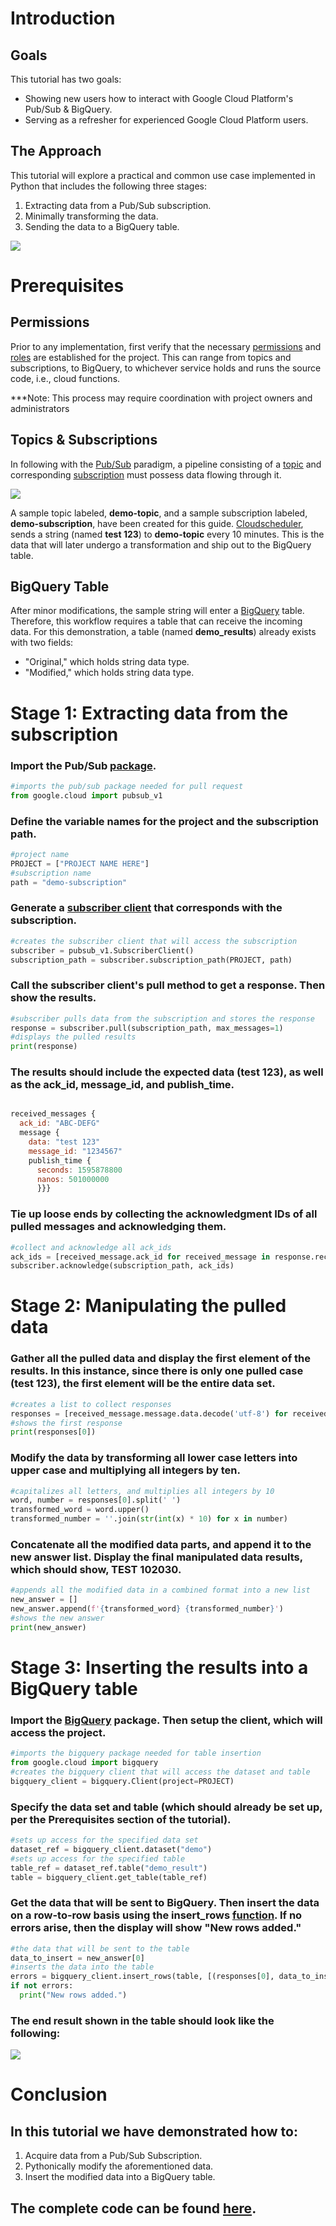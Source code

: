 # **Introduction**

## Goals
This tutorial has two goals:
*   Showing new users how to interact with Google Cloud Platform's Pub/Sub & BigQuery.
*   Serving as a refresher for experienced Google Cloud Platform users.


## The Approach

This tutorial will explore a practical and common use case implemented in Python that includes the following three stages: 

1.  Extracting data from a Pub/Sub subscription.
2.  Minimally transforming the data.
3.  Sending the data to a BigQuery table.

![](https://github.com/JohnYoon13/GCP/blob/master/images/image0.png) 


# **Prerequisites**

## Permissions
Prior to any implementation, first verify that the necessary [permissions](https://cloud.google.com/iam/docs/permissions-reference) and [roles](https://cloud.google.com/iam/docs/understanding-roles) are established for the project. This can range from topics and subscriptions, to BigQuery, to whichever service holds and runs the source code, i.e., cloud functions.

***Note: This process may require coordination with project owners and administrators

## Topics & Subscriptions
In following with the [Pub/Sub](https://cloud.google.com/pubsub/architecture) paradigm, a pipeline consisting of a [topic](https://cloud.google.com/pubsub/docs/admin#managing_topics) and corresponding [subscription](https://cloud.google.com/pubsub/docs/admin#manage_subs) must possess data flowing through it. 

![](https://github.com/JohnYoon13/GCP/blob/master/images/pubsub.png) 

A sample topic labeled, __demo-topic__, and a sample subscription labeled, __demo-subscription__, have been created for this guide. [Cloudscheduler](https://cloud.google.com/scheduler/docs/quickstart), sends a string (named __test 123__) to __demo-topic__ every 10 minutes. This is the data that will later undergo a transformation and ship out to the BigQuery table.

## BigQuery Table
After minor modifications, the sample string will enter a [BigQuery](https://cloud.google.com/bigquery/docs/quickstarts/quickstart-web-ui) table. Therefore, this workflow requires a table that can receive the incoming data. For this demonstration, a table (named __demo_results__) already exists with two fields: 
* "Original," which holds string data type. 
* "Modified," which holds string data type.


# **Stage 1: Extracting data from the subscription**

### Import the Pub/Sub [package](https://cloud.google.com/pubsub/docs/reference/service_apis_overview).
```python
#imports the pub/sub package needed for pull request
from google.cloud import pubsub_v1
```
### Define the variable names for the project and the subscription path.
```python
#project name
PROJECT = ["PROJECT NAME HERE"]
#subscription name
path = "demo-subscription"
```

### Generate a [subscriber client](https://googleapis.dev/python/pubsub/latest/subscriber/api/client.html) that corresponds with the subscription.
```python
#creates the subscriber client that will access the subscription
subscriber = pubsub_v1.SubscriberClient()
subscription_path = subscriber.subscription_path(PROJECT, path)
```

### Call the subscriber client's pull method to get a response. Then show the results.
```python
#subscriber pulls data from the subscription and stores the response
response = subscriber.pull(subscription_path, max_messages=1)
#displays the pulled results
print(response)
```

### The results should include the expected data (__test 123__), as well as the ack_id, message_id, and publish_time. 
```javascript

received_messages {
  ack_id: "ABC-DEFG"
  message {
    data: "test 123"
    message_id: "1234567"
    publish_time {
      seconds: 1595878800
      nanos: 501000000
      }}}
```


### Tie up loose ends by collecting the acknowledgment IDs of all pulled messages and acknowledging them. 
```python
#collect and acknowledge all ack_ids
ack_ids = [received_message.ack_id for received_message in response.received_messages]
subscriber.acknowledge(subscription_path, ack_ids)
```

# **Stage 2: Manipulating the pulled data**

### Gather all the pulled data and display the first element of the results. In this instance, since there is only one pulled case (__test 123__), the first element will be the entire data set. 
```python
#creates a list to collect responses
responses = [received_message.message.data.decode('utf-8') for received_message in response.received_messages]
#shows the first response
print(responses[0])

```
### Modify the data by transforming all lower case letters into upper case and multiplying all integers by ten.
```python
#capitalizes all letters, and multiplies all integers by 10
word, number = responses[0].split(' ')
transformed_word = word.upper()
transformed_number = ''.join(str(int(x) * 10) for x in number)
```

### Concatenate all the modified data parts, and append it to the new answer list. Display the final manipulated data results, which should show, __TEST 102030__.
```python
#appends all the modified data in a combined format into a new list
new_answer = []
new_answer.append(f'{transformed_word} {transformed_number}')
#shows the new answer
print(new_answer)
```

# **Stage 3: Inserting the results into a BigQuery table**

### Import the [BigQuery](https://googleapis.dev/python/bigquery/latest/generated/google.cloud.bigquery.client.Client.html) package. Then setup the client, which will access the project.
```python
#imports the bigquery package needed for table insertion
from google.cloud import bigquery
#creates the bigquery client that will access the dataset and table
bigquery_client = bigquery.Client(project=PROJECT)
```

### Specify the data set and table (which should already be set up, per the **Prerequisites** section of the tutorial).
```python
#sets up access for the specified data set
dataset_ref = bigquery_client.dataset("demo")
#sets up access for the specified table
table_ref = dataset_ref.table("demo_result")
table = bigquery_client.get_table(table_ref)
```

### Get the data that will be sent to BigQuery. Then insert the data on a row-to-row basis using the **insert_rows** [function](https://googleapis.dev/python/bigquery/latest/generated/google.cloud.bigquery.client.Client.html). If no errors arise, then the display will show "New rows added."
```python
#the data that will be sent to the table
data_to_insert = new_answer[0]
#inserts the data into the table 
errors = bigquery_client.insert_rows(table, [(responses[0], data_to_insert)])
if not errors:
  print("New rows added.")
```

### The end result shown in the table should look like the following:

![](https://github.com/JohnYoon13/GCP/blob/master/images/image2.png) 

# Conclusion
## In this tutorial we have demonstrated how to:
1. Acquire data from a Pub/Sub Subscription.
2. Pythonically modify the aforementioned data.
3. Insert the modified data into a BigQuery table.

## The complete code can be found [here](https://github.com/JohnYoon13/GCP/blob/master/gcp.py).

